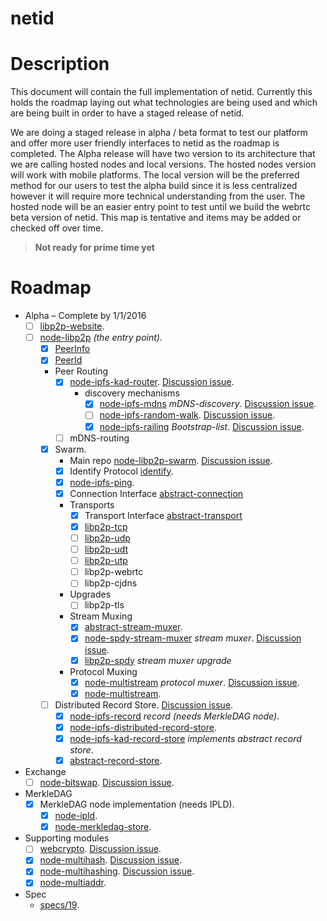 netid
=========

# Description

This document will contain the full implementation of netid. Currently this holds the roadmap laying out what technologies are being used and which are being built in order to have a staged release of netid. 

We are doing a staged release in alpha / beta format to test our platform and offer more user friendly interfaces to netid as the roadmap is completed. The Alpha release will have two version to its architecture that we are calling hosted nodes and local versions.  The hosted nodes version will work with mobile platforms.  The local version will be the preferred method for our users to test the alpha build since it is less centralized however it will require more technical understanding from the user. The hosted node will be an easier entry point to test until we build the webrtc beta version of netid. This map is tentative and items may be added or checked off over time. 


> **Not ready for prime time yet**

# Roadmap

- Alpha – Complete by 1/1/2016
  - [ ] [libp2p-website](https://github.com/diasdavid/libp2p-website).
  - [ ] [node-libp2p](https://github.com/diasdavid/node-libp2p) _(the entry point)_.
    - [x] [PeerInfo](https://github.com/diasdavid/node-peer-info)
    - [x] [PeerId](https://github.com/diasdavid/node-peer-id)
    - Peer Routing
      - [x] [node-ipfs-kad-router](https://github.com/diasdavid/node-ipfs-kad-router). [Discussion issue](https://github.com/ipfs/node-ipfs/issues/18).
        - discovery mechanisms
          - [x] [node-ipfs-mdns](https://github.com/diasdavid/node-ipfs-mdns) _mDNS-discovery_. [Discussion issue](https://github.com/ipfs/node-ipfs/issues/19).
          - [ ] [node-ipfs-random-walk](https://github.com/diasdavid/node-ipfs-random-walk). [Discussion issue](https://github.com/ipfs/node-ipfs/issues/20).
          - [x] [node-ipfs-railing](https://github.com/diasdavid/node-ipfs-railing) _Bootstrap-list_. [Discussion issue](https://github.com/ipfs/node-ipfs/issues/21).
      - [ ] mDNS-routing
    - [x] Swarm. 
      - Main repo [node-libp2p-swarm](https://github.com/diasdavid/node-libp2p-swarm). [Discussion issue](https://github.com/ipfs/node-ipfs/issues/22).
      - [x] Identify Protocol [identify](https://github.com/diasdavid/node-libp2p-swarm/tree/master/src/identify).
      - [x] [node-ipfs-ping](https://github.com/diasdavid/node-ipfs-ping).
      - [x] Connection Interface [abstract-connection](https://github.com/diasdavid/abstract-connection)
      - Transports
        - [x] Transport Interface [abstract-transport](https://github.com/diasdavid/abstract-transport)
        - [x] [libp2p-tcp](https://github.com/diasdavid/node-libp2p-tcp)
        - [ ] [libp2p-udp](https://github.com/diasdavid/node-libp2p-udp)
        - [ ] [libp2p-udt](https://github.com/diasdavid/node-libp2p-udt)
        - [ ] [libp2p-utp](https://github.com/diasdavid/node-libp2p-utp)
        - [ ] libp2p-webrtc
        - [ ] libp2p-cjdns
      - Upgrades
        - [ ] libp2p-tls
      - Stream Muxing
        - [x] [abstract-stream-muxer](https://github.com/diasdavid/abstract-stream-muxer).
        - [x] [node-spdy-stream-muxer](https://github.com/diasdavid/node-spdy-stream-muxer) _stream muxer_. [Discussion issue](https://github.com/ipfs/node-ipfs/issues/23).
        - [x] [libp2p-spdy](https://github.com/diasdavid/node-libp2p-spdy/blob/master/src/index.js) _stream muxer upgrade_
      - Protocol Muxing
        - [x] [node-multistream](https://github.com/diasdavid/node-multistream) _protocol muxer_. [Discussion issue](https://github.com/ipfs/node-ipfs/issues/24).
        - [x] [node-multistream](https://github.com/diasdavid/node-multistream).
    - [ ] Distributed Record Store. [Discussion issue](https://github.com/ipfs/node-ipfs/issues/25).
      - [x] [node-ipfs-record](https://github.com/diasdavid/node-ipfs-record) _record (needs MerkleDAG node)_.
      - [x] [node-ipfs-distributed-record-store](https://github.com/diasdavid/node-ipfs-distributed-record-store).
      - [x] [node-ipfs-kad-record-store](https://github.com/diasdavid/node-ipfs-kad-record-store) _implements abstract record store_.
      - [x] [abstract-record-store](https://github.com/diasdavid/abstract-record-store).
- Exchange
  - [ ] [node-bitswap](https://github.com/diasdavid/node-bitswap). [Discussion issue](https://github.com/ipfs/node-ipfs/issues/17).
- MerkleDAG
  - [x] MerkleDAG node implementation (needs IPLD).
    - [x] [node-ipld](https://github.com/diasdavid/node-ipld).
    - [x] [node-merkledag-store](https://github.com/diasdavid/node-merkledag-store).
- Supporting modules
  - [ ] [webcrypto](https://github.com/diasdavid/webcrypto). [Discussion issue](https://github.com/ipfs/node-ipfs/issues/27).
  - [x] [node-multihash](https://github.com/jbenet/node-multihash). [Discussion issue](https://github.com/ipfs/node-ipfs/issues/26).
  - [x] [node-multihashing](https://github.com/jbenet/node-multihashing). [Discussion issue](https://github.com/ipfs/node-ipfs/issues/26).
  - [x] [node-multiaddr](https://github.com/jbenet/node-multiaddr).
- Spec
  - [specs/19](https://github.com/ipfs/specs/pull/19).

